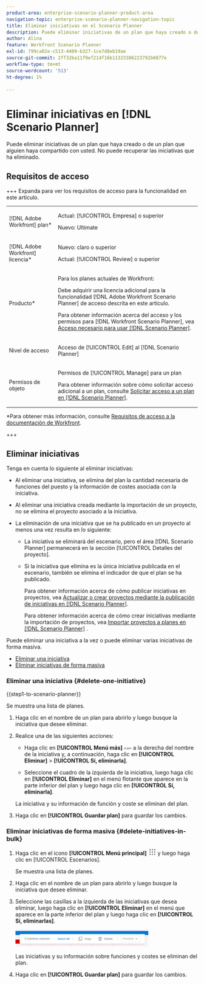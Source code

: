 ```yaml
---
product-area: enterprise-scenario-planner-product-area
navigation-topic: enterprise-scenario-planner-navigation-topic
title: Eliminar iniciativas en el Scenario Planner
description: Puede eliminar iniciativas de un plan que haya creado o de un plan que alguien haya compartido con usted. No puede recuperar las iniciativas que ha eliminado.
author: Alina
feature: Workfront Scenario Planner
exl-id: 799ca02e-c513-4409-b327-1ce7d8eb19ae
source-git-commit: 2ff32ba11f9ef214f16b11323386223792b0877e
workflow-type: tm+mt
source-wordcount: '513'
ht-degree: 1%

---
```


# Eliminar iniciativas en [!DNL Scenario Planner]

Puede eliminar iniciativas de un plan que haya creado o de un plan que alguien haya compartido con usted. No puede recuperar las iniciativas que ha eliminado.

## Requisitos de acceso

+++ Expanda para ver los requisitos de acceso para la funcionalidad en este artículo.

<table style="table-layout:auto"> 
 <col> 
 <col> 
 <tbody> 
  <tr> 
   <td> <p>[!DNL Adobe Workfront] plan*</p> </td> 
   <td> <p>Actual: [!UICONTROL Empresa] o superior</p>
   <p>Nuevo: Ultimate </p>
   </td> 
  </tr> 
  <tr> 
   <td> <p>[!DNL Adobe Workfront] licencia*</p> </td> 
   <td> <p>Nuevo: claro o superior</p> 
   <p>Actual: [!UICONTROL Review] o superior</p> </td> 
  </tr> 
  <tr> 
   <td>Producto* </td> 
   <td> 
   <p>Para los planes actuales de Workfront: </p>
   <p>Debe adquirir una licencia adicional para la funcionalidad [!DNL Adobe Workfront Scenario Planner] de acceso descrita en este artículo.</p> <p>Para obtener información acerca del acceso y los permisos para [!DNL Workfront Scenario Planner], vea <a href="../scenario-planner/access-needed-to-use-sp.md" class="MCXref xref">Acceso necesario para usar [!DNL Scenario Planner]</a>. </p> </td> 
  </tr> 
  <tr data-mc-conditions=""> 
   <td>Nivel de acceso </td> 
   <td> <p>Acceso de [!UICONTROL Edit] al [!DNL Scenario Planner]</p> </td> 
  </tr> 
  <tr data-mc-conditions=""> 
   <td> <p>Permisos de objeto </p> </td> 
   <td> <p>Permisos de [!UICONTROL Manage] para un plan</p> <p>Para obtener información sobre cómo solicitar acceso adicional a un plan, consulte <a href="../scenario-planner/request-access-to-plan.md" class="MCXref xref">Solicitar acceso a un plan en [!DNL Scenario Planner]</a>.</p> </td> 
  </tr> 
 </tbody> 
</table>

*Para obtener más información, consulte [Requisitos de acceso a la documentación de Workfront](/help/quicksilver/administration-and-setup/add-users/access-levels-and-object-permissions/access-level-requirements-in-documentation.md).

+++

## Eliminar iniciativas

Tenga en cuenta lo siguiente al eliminar iniciativas:

* Al eliminar una iniciativa, se elimina del plan la cantidad necesaria de funciones del puesto y la información de costes asociada con la iniciativa.
* Al eliminar una iniciativa creada mediante la importación de un proyecto, no se elimina el proyecto asociado a la iniciativa.
* La eliminación de una iniciativa que se ha publicado en un proyecto al menos una vez resulta en lo siguiente:

   * La iniciativa se eliminará del escenario, pero el área [!DNL Scenario Planner] permanecerá en la sección [!UICONTROL Detalles del proyecto].
   * Si la iniciativa que elimina es la única iniciativa publicada en el escenario, también se elimina el indicador de que el plan se ha publicado.

     Para obtener información acerca de cómo publicar iniciativas en proyectos, vea [Actualizar o crear proyectos mediante la publicación de iniciativas en [!DNL Scenario Planner]](../scenario-planner/publish-scenarios-update-projects.md).

     Para obtener información acerca de cómo crear iniciativas mediante la importación de proyectos, vea [Importar proyectos a planes en [!DNL Scenario Planner]](../scenario-planner/import-projects-to-plans.md) .

Puede eliminar una iniciativa a la vez o puede eliminar varias iniciativas de forma masiva.

* [Eliminar una iniciativa](#delete-one-initiative)
* [Eliminar iniciativas de forma masiva](#delete-initiatives-in-bulk)

### Eliminar una iniciativa {#delete-one-initiative}

{{step1-to-scenario-planner}}

Se muestra una lista de planes.

1. Haga clic en el nombre de un plan para abrirlo y luego busque la iniciativa que desee eliminar.
1. Realice una de las siguientes acciones:

   * Haga clic en **[!UICONTROL Menú más]** ![](assets/more-menu.png) a la derecha del nombre de la iniciativa y, a continuación, haga clic en **[!UICONTROL Eliminar]** > **[!UICONTROL Sí, eliminarla]**.

   * Seleccione el cuadro de la izquierda de la iniciativa, luego haga clic en **[!UICONTROL Eliminar]** en el menú flotante que aparece en la parte inferior del plan y luego haga clic en **[!UICONTROL Sí, eliminarla]**.

   La iniciativa y su información de función y coste se eliminan del plan.

1. Haga clic en **[!UICONTROL Guardar plan]** para guardar los cambios.

### Eliminar iniciativas de forma masiva {#delete-initiatives-in-bulk}

1. Haga clic en el icono **[!UICONTROL Menú principal]** ![](assets/main-menu-icon.png) y luego haga clic en [!UICONTROL Escenarios].

   Se muestra una lista de planes.

1. Haga clic en el nombre de un plan para abrirlo y luego busque la iniciativa que desee eliminar.
1. Seleccione las casillas a la izquierda de las iniciativas que desea eliminar, luego haga clic en **[!UICONTROL Eliminar]** en el menú que aparece en la parte inferior del plan y luego haga clic en **[!UICONTROL Sí, eliminarlas]**.

   ![](assets/bottom-manage-initiative-menu-350x45.png)

   Las iniciativas y su información sobre funciones y costes se eliminan del plan.

1. Haga clic en **[!UICONTROL Guardar plan]** para guardar los cambios.
